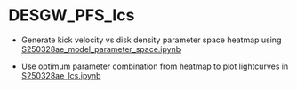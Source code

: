 # DESGW_PFS_lcs

- Generate kick velocity vs disk density parameter space heatmap using [S250328ae_model_parameter_space.ipynb](S250328ae/S250328ae_model_parameter_space.ipynb)

- Use optimum parameter combination from heatmap to plot lightcurves in [S250328ae_lcs.ipynb](S250328ae/S250328ae_lcs.ipynb)